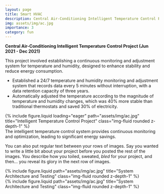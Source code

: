 ```yaml
---
layout: page
title: Smart HVAC
description: Central Air-Conditioning Intelligent Temperature Control Project
img: assets/img/ac.jpg
importance: 3
category: fun
---
```


**Central Air-Conditioning Intelligent Temperature Control Project (Jun 2021 - Dec 2021)**

This project involved establishing a continuous monitoring and adjustment system for temperature and humidity, designed to enhance stability and reduce energy consumption.

- Established a 24/7 temperature and humidity monitoring and adjustment system that records data every 5 minutes without interruption, with a data retention capacity of three years.
- Automatically adjusted the temperature according to the magnitude of temperature and humidity changes, which was 40% more stable than traditional thermostats and saved 30% of electricity.

<div class="row">
    <div class="col-sm mt-3 mt-md-0">
        {% include figure.liquid loading="eager" path="assets/img/ac.jpg" title="Intelligent Temperature Control Project" class="img-fluid rounded z-depth-1" %}
    </div>
</div>
<div class="caption">
    The intelligent temperature control system provides continuous monitoring and optimization, leading to significant energy savings.
</div>

You can also put regular text between your rows of images.
Say you wanted to write a little bit about your project before you posted the rest of the images.
You describe how you toiled, sweated, _bled_ for your project, and then... you reveal its glory in the next row of images.

<div class="row justify-content-sm-center">
    <div class="col-sm-8 mt-3 mt-md-0">
        {% include figure.liquid path="assets/img/ac.jpg" title="System Architecture and Testing" class="img-fluid rounded z-depth-1" %}
    </div>
    <div class="col-sm-4 mt-3 mt-md-0">
        {% include figure.liquid path="assets/img/ac.jpg" title="System Architecture and Testing" class="img-fluid rounded z-depth-1" %}
    </div>
</div>
